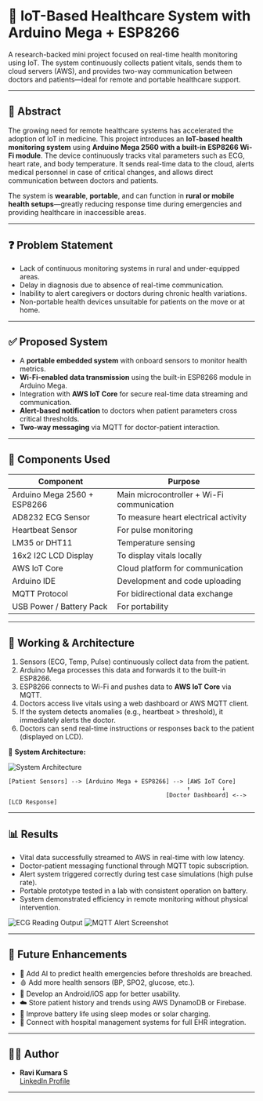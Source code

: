 # 🏥 IoT-Based Healthcare System with Arduino Mega + ESP8266

A research-backed mini project focused on real-time health monitoring using IoT. The system continuously collects patient vitals, sends them to cloud servers (AWS), and provides two-way communication between doctors and patients—ideal for remote and portable healthcare support.

---

## 🧠 Abstract

The growing need for remote healthcare systems has accelerated the adoption of IoT in medicine. This project introduces an **IoT-based health monitoring system** using **Arduino Mega 2560 with a built-in ESP8266 Wi-Fi module**. The device continuously tracks vital parameters such as ECG, heart rate, and body temperature. It sends real-time data to the cloud, alerts medical personnel in case of critical changes, and allows direct communication between doctors and patients.

The system is **wearable**, **portable**, and can function in **rural or mobile health setups**—greatly reducing response time during emergencies and providing healthcare in inaccessible areas.

---

## ❓ Problem Statement

- Lack of continuous monitoring systems in rural and under-equipped areas.
- Delay in diagnosis due to absence of real-time communication.
- Inability to alert caregivers or doctors during chronic health variations.
- Non-portable health devices unsuitable for patients on the move or at home.

---

## ✅ Proposed System

- A **portable embedded system** with onboard sensors to monitor health metrics.
- **Wi-Fi-enabled data transmission** using the built-in ESP8266 module in Arduino Mega.
- Integration with **AWS IoT Core** for secure real-time data streaming and communication.
- **Alert-based notification** to doctors when patient parameters cross critical thresholds.
- **Two-way messaging** via MQTT for doctor-patient interaction.

---

## 🔧 Components Used

| Component                | Purpose                                      |
|-------------------------|----------------------------------------------|
| Arduino Mega 2560 + ESP8266 | Main microcontroller + Wi-Fi communication |
| AD8232 ECG Sensor        | To measure heart electrical activity         |
| Heartbeat Sensor         | For pulse monitoring                         |
| LM35 or DHT11            | Temperature sensing                          |
| 16x2 I2C LCD Display     | To display vitals locally                    |
| AWS IoT Core             | Cloud platform for communication             |
| Arduino IDE              | Development and code uploading               |
| MQTT Protocol            | For bidirectional data exchange              |
| USB Power / Battery Pack | For portability                              |

---

## 🧪 Working & Architecture

1. Sensors (ECG, Temp, Pulse) continuously collect data from the patient.
2. Arduino Mega processes this data and forwards it to the built-in ESP8266.
3. ESP8266 connects to Wi-Fi and pushes data to **AWS IoT Core** via MQTT.
4. Doctors access live vitals using a web dashboard or AWS MQTT client.
5. If the system detects anomalies (e.g., heartbeat > threshold), it immediately alerts the doctor.
6. Doctors can send real-time instructions or responses back to the patient (displayed on LCD).

📡 **System Architecture:**

![System Architecture](system_architecture.png)

```
[Patient Sensors] --> [Arduino Mega + ESP8266] --> [AWS IoT Core]
                                                   ↑         ↓
                                             [Doctor Dashboard] <--> [LCD Response]
```

---

## 📊 Results

- Vital data successfully streamed to AWS in real-time with low latency.
- Doctor-patient messaging functional through MQTT topic subscription.
- Alert system triggered correctly during test case simulations (high pulse rate).
- Portable prototype tested in a lab with consistent operation on battery.
- System demonstrated efficiency in remote monitoring without physical intervention.

![ECG Reading Output](./ecg_output_lcd.jpg)
![MQTT Alert Screenshot](./mqtt_alert.png)

---

## 🔮 Future Enhancements

- 🧠 Add AI to predict health emergencies before thresholds are breached.
- 🩸 Add more health sensors (BP, SPO2, glucose, etc.).
- 📱 Develop an Android/iOS app for better usability.
- ☁️ Store patient history and trends using AWS DynamoDB or Firebase.
- 🔋 Improve battery life using sleep modes or solar charging.
- 🏥 Connect with hospital management systems for full EHR integration.


---

## 🙋‍♂️ Author

- **Ravi Kumara S**  
  [LinkedIn Profile](https://www.linkedin.com/in/ravi-kumara-s)

---
